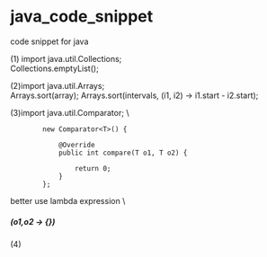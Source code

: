 # java_code_snippet
code snippet for java

(1) import java.util.Collections; \
Collections.emptyList();

(2)import java.util.Arrays;\
Arrays.sort(array);
Arrays.sort(intervals, (i1, i2) -> i1.start - i2.start);

(3)import java.util.Comparator; \
```
		new Comparator<T>() {

			@Override
			public int compare(T o1, T o2) {
				
				return 0;
			}
		};
```
better use lambda expression \
##### (o1,o2 -> {})


(4)
